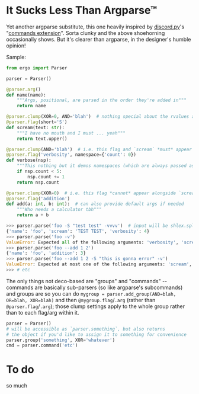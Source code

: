 # It Sucks Less Than Argparse™


Yet another argparse substitute, this one heavily inspired by [discord.py](Rapptz/discord.py)'s "[commands extension](http://discordpy.readthedocs.io/en/rewrite/ext/commands/index.html)".
Sorta clunky and the above shoehorning occasionally shows. But it's clearer than argparse, in the designer's humble opinion!


Sample:

```py
from ergo import Parser

parser = Parser()

@parser.arg()
def name(name):
    """Args, positional, are parsed in the order they're added in"""
    return name

@parser.clump(XOR=0, AND='blah')  # nothing special about the rvalues as long as they're unique to their clump
@parser.flag(short='S')
def scream(text: str):
    """I have no mouth and I must ... yeah"""
    return text.upper()

@parser.clump(AND='blah')  # i.e. this flag and `scream` *must* appear together (same AND)
@parser.flag('verbosity', namespace={'count': 0})
def verbose(nsp):
    """This nothing but it demos namespaces (which are always passed as the first arg)"""
    if nsp.count < 5:
        nsp.count += 1
    return nsp.count

@parser.clump(XOR=0)  # i.e. this flag *cannot* appear alongside `scream` (same XOR)
@parser.flag('addition')
def add(a: int, b: int):  # can also provide default args if needed
    """Who needs a calculator tbh"""
    return a + b

```
```py
>>> parser.parse('foo -S "test test" -vvvv')  # input will be shlex.split() if isinstance(..., str)
{'name': 'foo', 'scream': 'TEST TEST', 'verbosity': 4}
>>> parser.parse('foo -v')
ValueError: Expected all of the following arguments: 'verbosity', 'scream' (only got 'verbosity')
>>> parser.parse('foo --add 1 2')
{'name': 'foo', 'addition': 3}
>>> parser.parse('foo --add 1 2 -S "this is gonna error" -v')
ValueError: Expected at most one of the following arguments: 'scream', 'addition' (got 'scream', 'addition')
>>> # etc
```

The only things not deco-based are "groups" and "commands" -- commands are basically sub-parsers (so like argparse's subcommands) and groups are so you can do `mygroup = parser.add_group(AND=blah, OR=blah, XOR=blah)` and then `@mygroup.flag`/`.arg` (rather than `@parser.flag`/`.arg`); those clump settings apply to the whole group rather than to each flag/arg within it.

```py
parser = Parser()
# will be accessible as `parser.something`, but also returns
# the object if you'd like to assign it to something for convenience
parser.group('something', XOR='whatever')
cmd = parser.command('etc')
```

# To do
so much